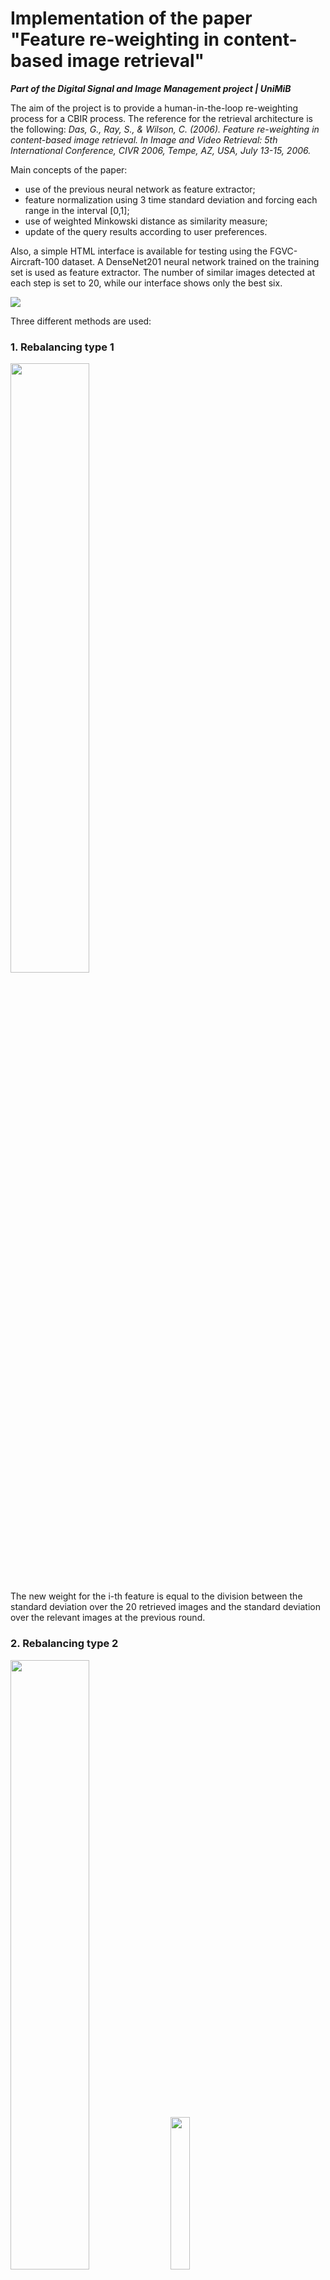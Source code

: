 # Implementation of the paper "Feature re-weighting in content-based image retrieval"

***Part of the Digital Signal and Image Management project | UniMiB***

The aim of the project is to provide a human-in-the-loop re-weighting process for a CBIR process. The reference for the retrieval architecture is the following:
*Das, G., Ray, S., & Wilson, C. (2006). Feature re-weighting in content-based image retrieval. In Image and Video Retrieval: 5th International Conference, CIVR 2006, Tempe, AZ, USA, July 13-15, 2006.*

Main concepts of the paper:
- use of the previous neural network as feature extractor;
- feature normalization using 3 time standard deviation and forcing each range in the interval [0,1];
- use of weighted Minkowski distance as similarity measure;
- update of the query results according to user preferences.

Also, a simple HTML interface is available for testing using the FGVC-Aircraft-100 dataset. A DenseNet201 neural network trained on the training set is used as feature extractor. The number of similar images detected at each step is set to 20, while our interface shows only the best six.

<img src="https://user-images.githubusercontent.com/63108350/226201266-35918085-7344-42bb-b958-5d6ee4ad936c.mp4">

Three different methods are used:

### 1. Rebalancing type 1

<img src="https://user-images.githubusercontent.com/63108350/226203376-fe61aca2-aa52-4964-8773-f025bad4e1a6.png" width=50%>

The new weight for the i-th feature is equal to the division between the standard deviation over the 20 retrieved images and the standard deviation over the relevant images at the previous round.

### 2. Rebalancing type 2

<img src="https://user-images.githubusercontent.com/63108350/226203388-4fdd1599-18b3-416e-b281-3cbd234c6998.png" width=50%>
<img src="https://user-images.githubusercontent.com/63108350/226203391-6c2486f0-ad83-4cf1-8a4f-64f5cb08fe13.png" width=25%>

The new weight for the i-th feature is equal to the division between the sigma quantity defined in the second formula, which depends on the dominant range, and the standard deviation over the relevant images at the previous round.

### 3. Rebalancing type 3

<img src="https://user-images.githubusercontent.com/63108350/226203398-ad5c9e48-971b-4b7c-84b6-16169a70e15f.png" width=50%>

The new weight for the i-th feature is equal to the delta value defined in the previous slide by the weights of type 1.

## Results

The table below contains the performance of the methods described according to the top-20 precision metric. To automatate the process, the update of the weights is done considering the labels of each image to simulate the intervention of a human.

| Iteration    | Type 1    | Type 2    | Type 3    |
| ------------ | --------- | --------- | --------- |
| Round 0      | 77.56     | ***77.56*** | ***77.56*** |
| Round 1      | 83.94     | 61.70     | 60.33     |
| Round 2      | 84.56     | 58.84     | 57.35     |
| Round 3      | 85.10     | 59.91     | 57.94     |
| Round 4      | 85.41     | 60.09     | 57.85     |
| Round 5      | ***85.54*** | 60.53     | 57.77     |

<img src="https://user-images.githubusercontent.com/63108350/226282555-16719c50-1ce9-47f3-b601-0bb5e51fd65a.jpg" width=40%>

Only the first method leads to an increase in the metric used. For this reason, it is the one used for the interface demo.

$$ \delta_i^k=1-\frac{\sum_{l=1}^k\left|\psi_i^{l, U}\right|}{\sum_{l=1}^k\left|F_i^{l, U}\right|} $$
